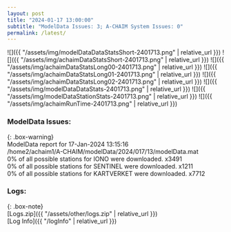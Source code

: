 ```yaml
---
layout: post
title: "2024-01-17 13:00:00"
subtitle: "ModelData Issues: 3; A-CHAIM System Issues: 0"
permalink: /latest/
---
```


![]({{ "/assets/img/modelDataDataStatsShort-2401713.png" | relative_url }})
![]({{ "/assets/img/achaimDataStatsShort-2401713.png" | relative_url }})
![]({{ "/assets/img/achaimDataStatsLong00-2401713.png" | relative_url }})
![]({{ "/assets/img/achaimDataStatsLong01-2401713.png" | relative_url }})
![]({{ "/assets/img/achaimDataStatsLong02-2401713.png" | relative_url }})
![]({{ "/assets/img/modelDataDataStats-2401713.png" | relative_url }})
![]({{ "/assets/img/modelDataStationStats-2401713.png" | relative_url }})
![]({{ "/assets/img/achaimRunTime-2401713.png" | relative_url }})


### ModelData Issues:  
  
{: .box-warning}  
 ModelData report for 17-Jan-2024 13:15:16   
 /home2/achaim1/A-CHAIM/modelData/2024/017/13/modelData.mat   
 0% of all possible stations for IONO were downloaded. x3491   
 0% of all possible stations for SENTINEL were downloaded. x1211   
 0% of all possible stations for KARTVERKET were downloaded. x7712   
  


### Logs:  
  
{: .box-note}  
[Logs.zip]({{ "/assets/other/logs.zip" | relative_url }})  
[Log Info]({{ "/logInfo" | relative_url }})  
